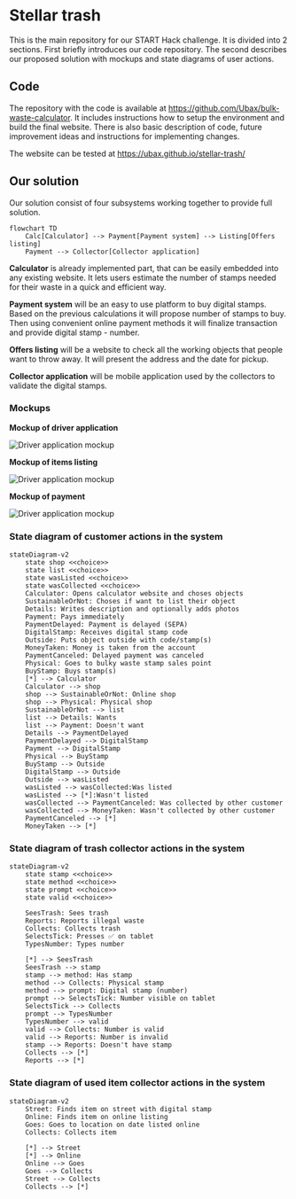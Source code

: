 # Stellar trash

This is the main repository for our START Hack challenge. It is divided into 2 sections. First briefly introduces our code repository. The second describes our proposed solution with mockups and state diagrams of user actions.

## Code

The repository with the code is available at https://github.com/Ubax/bulk-waste-calculator. It includes instructions how to setup the environment and build the final website. There is also basic description of code, future improvement ideas and instructions for implementing changes.

The website can be tested at https://ubax.github.io/stellar-trash/

## Our solution

Our solution consist of four subsystems working together to provide full solution.

```mermaid
flowchart TD
    Calc[Calculator] --> Payment[Payment system] --> Listing[Offers listing]
    Payment --> Collector[Collector application]
```

**Calculator** is already implemented part, that can be easily embedded into any existing website. It lets users estimate the number of stamps needed for their waste in a quick and efficient way.

**Payment system** will be an easy to use platform to buy digital stamps. Based on the previous calculations it will propose number of stamps to buy. Then using convenient online payment methods it will finalize transaction and provide digital stamp - number.

**Offers listing** will be a website to check all the working objects that people want to throw away. It will present the address and the date for pickup.

**Collector application** will be mobile application used by the collectors to validate the digital stamps.

### Mockups

**Mockup of driver application**

![Driver application mockup](./img/driver-app-mockup.jpeg)

**Mockup of items listing**

![Driver application mockup](./img/listing-mockup.jpeg)

**Mockup of payment**

![Driver application mockup](./img/payement-mockup.jpeg)

### State diagram of customer actions in the system

```mermaid
stateDiagram-v2
    state shop <<choice>>
    state list <<choice>>
    state wasListed <<choice>>
    state wasCollected <<choice>>
    Calculator: Opens calculator website and choses objects
    SustainableOrNot: Choses if want to list their object
    Details: Writes description and optionally adds photos
    Payment: Pays immediately
    PaymentDelayed: Payment is delayed (SEPA)
    DigitalStamp: Receives digital stamp code
    Outside: Puts object outside with code/stamp(s)
    MoneyTaken: Money is taken from the account
    PaymentCanceled: Delayed payment was canceled
    Physical: Goes to bulky waste stamp sales point
    BuyStamp: Buys stamp(s)
    [*] --> Calculator
    Calculator --> shop
    shop --> SustainableOrNot: Online shop
    shop --> Physical: Physical shop
    SustainableOrNot --> list
    list --> Details: Wants
    list --> Payment: Doesn't want
    Details --> PaymentDelayed
    PaymentDelayed --> DigitalStamp
    Payment --> DigitalStamp
    Physical --> BuyStamp
    BuyStamp --> Outside
    DigitalStamp --> Outside
    Outside --> wasListed
    wasListed --> wasCollected:Was listed
    wasListed --> [*]:Wasn't listed
    wasCollected --> PaymentCanceled: Was collected by other customer
    wasCollected --> MoneyTaken: Wasn't collected by other customer
    PaymentCanceled --> [*]
    MoneyTaken --> [*]
```

### State diagram of trash collector actions in the system

```mermaid
stateDiagram-v2
    state stamp <<choice>>
    state method <<choice>>
    state prompt <<choice>>
    state valid <<choice>>

    SeesTrash: Sees trash
    Reports: Reports illegal waste
    Collects: Collects trash
    SelectsTick: Presses ✅ on tablet
    TypesNumber: Types number

    [*] --> SeesTrash
    SeesTrash --> stamp
    stamp --> method: Has stamp
    method --> Collects: Physical stamp
    method --> prompt: Digital stamp (number)
    prompt --> SelectsTick: Number visible on tablet
    SelectsTick --> Collects
    prompt --> TypesNumber
    TypesNumber --> valid
    valid --> Collects: Number is valid
    valid --> Reports: Number is invalid
    stamp --> Reports: Doesn't have stamp
    Collects --> [*]
    Reports --> [*]
```

### State diagram of used item collector actions in the system

```mermaid
stateDiagram-v2
    Street: Finds item on street with digital stamp
    Online: Finds item on online listing
    Goes: Goes to location on date listed online
    Collects: Collects item

    [*] --> Street
    [*] --> Online
    Online --> Goes
    Goes --> Collects
    Street --> Collects
    Collects --> [*]
```
